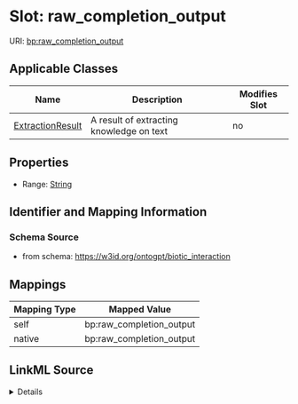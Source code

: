 

# Slot: raw_completion_output

URI: [bp:raw_completion_output](http://w3id.org/ontogpt/biotic-interaction-templateraw_completion_output)



<!-- no inheritance hierarchy -->





## Applicable Classes

| Name | Description | Modifies Slot |
| --- | --- | --- |
| [ExtractionResult](ExtractionResult.md) | A result of extracting knowledge on text |  no  |







## Properties

* Range: [String](String.md)





## Identifier and Mapping Information







### Schema Source


* from schema: https://w3id.org/ontogpt/biotic_interaction




## Mappings

| Mapping Type | Mapped Value |
| ---  | ---  |
| self | bp:raw_completion_output |
| native | bp:raw_completion_output |




## LinkML Source

<details>
```yaml
name: raw_completion_output
from_schema: https://w3id.org/ontogpt/biotic_interaction
rank: 1000
alias: raw_completion_output
owner: ExtractionResult
domain_of:
- ExtractionResult
range: string

```
</details>